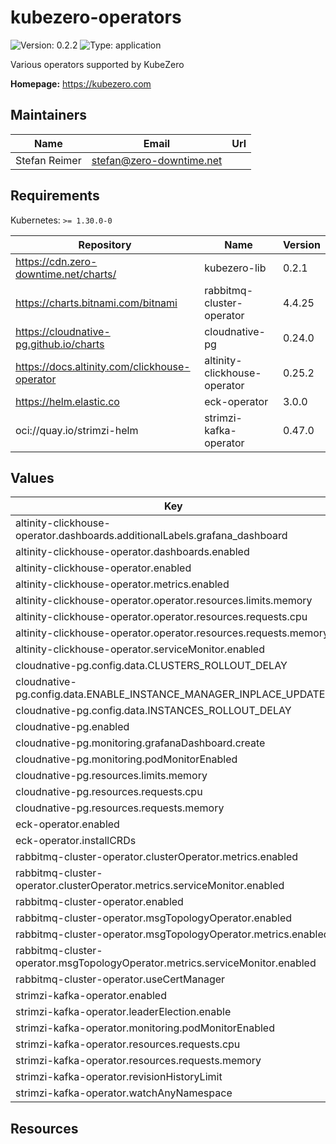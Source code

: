 # kubezero-operators

![Version: 0.2.2](https://img.shields.io/badge/Version-0.2.2-informational?style=flat-square) ![Type: application](https://img.shields.io/badge/Type-application-informational?style=flat-square)

Various operators supported by KubeZero

**Homepage:** <https://kubezero.com>

## Maintainers

| Name | Email | Url |
| ---- | ------ | --- |
| Stefan Reimer | <stefan@zero-downtime.net> |  |

## Requirements

Kubernetes: `>= 1.30.0-0`

| Repository | Name | Version |
|------------|------|---------|
| https://cdn.zero-downtime.net/charts/ | kubezero-lib | 0.2.1 |
| https://charts.bitnami.com/bitnami | rabbitmq-cluster-operator | 4.4.25 |
| https://cloudnative-pg.github.io/charts | cloudnative-pg | 0.24.0 |
| https://docs.altinity.com/clickhouse-operator | altinity-clickhouse-operator | 0.25.2 |
| https://helm.elastic.co | eck-operator | 3.0.0 |
| oci://quay.io/strimzi-helm | strimzi-kafka-operator | 0.47.0 |

## Values

| Key | Type | Default | Description |
|-----|------|---------|-------------|
| altinity-clickhouse-operator.dashboards.additionalLabels.grafana_dashboard | string | `"1"` |  |
| altinity-clickhouse-operator.dashboards.enabled | bool | `false` |  |
| altinity-clickhouse-operator.enabled | bool | `false` |  |
| altinity-clickhouse-operator.metrics.enabled | bool | `false` |  |
| altinity-clickhouse-operator.operator.resources.limits.memory | string | `"128Mi"` |  |
| altinity-clickhouse-operator.operator.resources.requests.cpu | string | `"10m"` |  |
| altinity-clickhouse-operator.operator.resources.requests.memory | string | `"32Mi"` |  |
| altinity-clickhouse-operator.serviceMonitor.enabled | bool | `false` |  |
| cloudnative-pg.config.data.CLUSTERS_ROLLOUT_DELAY | string | `"60"` |  |
| cloudnative-pg.config.data.ENABLE_INSTANCE_MANAGER_INPLACE_UPDATES | string | `"true"` |  |
| cloudnative-pg.config.data.INSTANCES_ROLLOUT_DELAY | string | `"10"` |  |
| cloudnative-pg.enabled | bool | `false` |  |
| cloudnative-pg.monitoring.grafanaDashboard.create | bool | `false` |  |
| cloudnative-pg.monitoring.podMonitorEnabled | bool | `false` |  |
| cloudnative-pg.resources.limits.memory | string | `"128Mi"` |  |
| cloudnative-pg.resources.requests.cpu | string | `"10m"` |  |
| cloudnative-pg.resources.requests.memory | string | `"32Mi"` |  |
| eck-operator.enabled | bool | `false` |  |
| eck-operator.installCRDs | bool | `false` |  |
| rabbitmq-cluster-operator.clusterOperator.metrics.enabled | bool | `false` |  |
| rabbitmq-cluster-operator.clusterOperator.metrics.serviceMonitor.enabled | bool | `true` |  |
| rabbitmq-cluster-operator.enabled | bool | `false` |  |
| rabbitmq-cluster-operator.msgTopologyOperator.enabled | bool | `false` |  |
| rabbitmq-cluster-operator.msgTopologyOperator.metrics.enabled | bool | `false` |  |
| rabbitmq-cluster-operator.msgTopologyOperator.metrics.serviceMonitor.enabled | bool | `true` |  |
| rabbitmq-cluster-operator.useCertManager | bool | `true` |  |
| strimzi-kafka-operator.enabled | bool | `false` |  |
| strimzi-kafka-operator.leaderElection.enable | bool | `false` |  |
| strimzi-kafka-operator.monitoring.podMonitorEnabled | bool | `false` |  |
| strimzi-kafka-operator.resources.requests.cpu | string | `"20m"` |  |
| strimzi-kafka-operator.resources.requests.memory | string | `"256Mi"` |  |
| strimzi-kafka-operator.revisionHistoryLimit | int | `2` |  |
| strimzi-kafka-operator.watchAnyNamespace | bool | `true` |  |

## Resources
